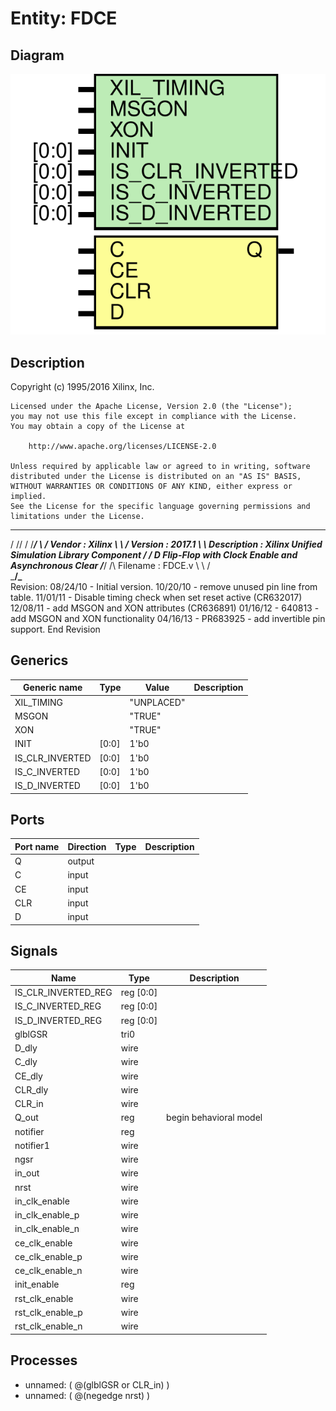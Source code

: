 # Entity: FDCE

## Diagram

![Diagram](FDCE.svg "Diagram")
## Description

   Copyright (c) 1995/2016 Xilinx, Inc.
 
    Licensed under the Apache License, Version 2.0 (the "License");
    you may not use this file except in compliance with the License.
    You may obtain a copy of the License at
 
        http://www.apache.org/licenses/LICENSE-2.0
 
    Unless required by applicable law or agreed to in writing, software
    distributed under the License is distributed on an "AS IS" BASIS,
    WITHOUT WARRANTIES OR CONDITIONS OF ANY KIND, either express or implied.
    See the License for the specific language governing permissions and
    limitations under the License.
   ____  ____
  /   /\/   /
 /___/  \  /    Vendor : Xilinx
 \   \   \/     Version : 2017.1
  \   \         Description : Xilinx Unified Simulation Library Component
  /   /                  D Flip-Flop with Clock Enable and Asynchronous Clear
 /___/   /\     Filename : FDCE.v
 \   \  /  \
  \___\/\___\
 Revision:
    08/24/10 - Initial version.
    10/20/10 - remove unused pin line from table.
    11/01/11 - Disable timing check when set reset active (CR632017)
    12/08/11 - add MSGON and XON attributes (CR636891)
    01/16/12 - 640813 - add MSGON and XON functionality
    04/16/13 - PR683925 - add invertible pin support.
 End Revision
 
## Generics

| Generic name    | Type  | Value      | Description |
| --------------- | ----- | ---------- | ----------- |
| XIL_TIMING      |       | "UNPLACED" |             |
| MSGON           |       | "TRUE"     |             |
| XON             |       | "TRUE"     |             |
| INIT            | [0:0] | 1'b0       |             |
| IS_CLR_INVERTED | [0:0] | 1'b0       |             |
| IS_C_INVERTED   | [0:0] | 1'b0       |             |
| IS_D_INVERTED   | [0:0] | 1'b0       |             |
## Ports

| Port name | Direction | Type | Description |
| --------- | --------- | ---- | ----------- |
| Q         | output    |      |             |
| C         | input     |      |             |
| CE        | input     |      |             |
| CLR       | input     |      |             |
| D         | input     |      |             |
## Signals

| Name                | Type      | Description             |
| ------------------- | --------- | ----------------------- |
| IS_CLR_INVERTED_REG | reg [0:0] |                         |
| IS_C_INVERTED_REG   | reg [0:0] |                         |
| IS_D_INVERTED_REG   | reg [0:0] |                         |
| glblGSR             | tri0      |                         |
| D_dly               | wire      |                         |
| C_dly               | wire      |                         |
| CE_dly              | wire      |                         |
| CLR_dly             | wire      |                         |
| CLR_in              | wire      |                         |
| Q_out               | reg       | begin behavioral model  |
| notifier            | reg       |                         |
| notifier1           | wire      |                         |
| ngsr                | wire      |                         |
| in_out              | wire      |                         |
| nrst                | wire      |                         |
| in_clk_enable       | wire      |                         |
| in_clk_enable_p     | wire      |                         |
| in_clk_enable_n     | wire      |                         |
| ce_clk_enable       | wire      |                         |
| ce_clk_enable_p     | wire      |                         |
| ce_clk_enable_n     | wire      |                         |
| init_enable         | reg       |                         |
| rst_clk_enable      | wire      |                         |
| rst_clk_enable_p    | wire      |                         |
| rst_clk_enable_n    | wire      |                         |
## Processes
- unnamed: ( @(glblGSR or CLR_in) )
- unnamed: ( @(negedge nrst) )
